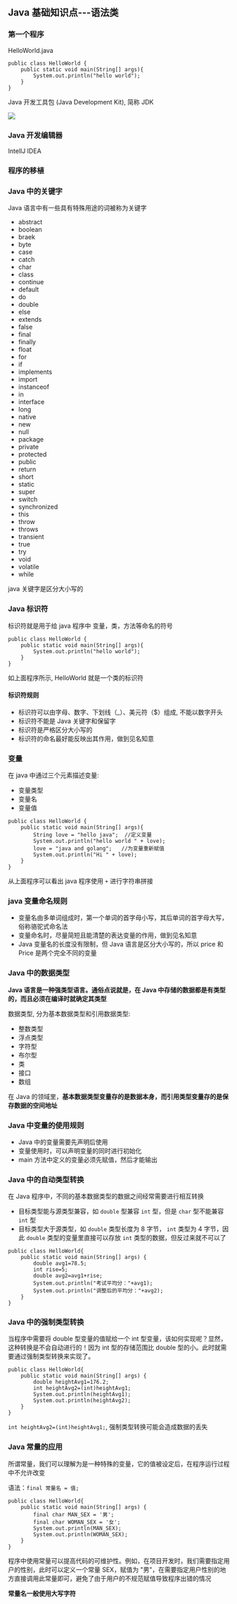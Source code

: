 ## Java 基础知识点---语法类

### 第一个程序

HelloWorld.java

```
public class HelloWorld {
    public static void main(String[] args){
        System.out.println("hello world");
    }
}
```

Java 开发工具包 (Java Development Kit), 简称 JDK


![](img/java_1.PNG)

### Java 开发编辑器

IntellJ IDEA

### 程序的移植

### Java 中的关键字

Java 语言中有一些具有特殊用途的词被称为关键字

- abstract
- boolean
- braek
- byte
- case
- catch
- char
- class
- continue
- default
- do
- double
- else
- extends
- false
- final
- finally
- float
- for
- if
- implements
- import
- instanceof
- in
- interface
- long
- native
- new
- null
- package
- private
- protected
- public
- return
- short
- static
- super
- switch
- synchronized
- this
- throw
- throws
- transient
- true
- try
- void
- volatile
- while

java 关键字是区分大小写的

### Java 标识符

标识符就是用于给 java 程序中 变量，类，方法等命名的符号

```
public class HelloWorld {
    public static void main(String[] args){
        System.out.println("hello world");
    }
}
```

如上面程序所示, HelloWorld 就是一个类的标识符

#### 标识符规则

- 标识符可以由字母、数字、下划线（_）、美元符（$）组成, 不能以数字开头
- 标识符不能是 Java 关键字和保留字
- 标识符是严格区分大小写的
- 标识符的命名最好能反映出其作用，做到见名知意


### 变量

在 java 中通过三个元素描述变量:
- 变量类型
- 变量名
- 变量值

```
public class HelloWorld {
    public static void main(String[] args){
        String love = "hello java";  //定义变量
        System.out.println("hello world " + love);
        love = "java and golang";   //为变量重新赋值
        System.out.println("Hi " + love);
    }
}
```

从上面程序可以看出 java 程序使用 `+` 进行字符串拼接

### java 变量命名规则

- 变量名由多单词组成时，第一个单词的首字母小写，其后单词的首字母大写，俗称骆驼式命名法
- 变量命名时，尽量简短且能清楚的表达变量的作用，做到见名知意
- Java 变量名的长度没有限制，但 Java 语言是区分大小写的，所以 price 和 Price 是两个完全不同的变量


### Java 中的数据类型

**Java 语言是一种强类型语言。通俗点说就是，在 Java 中存储的数据都是有类型的，而且必须在编译时就确定其类型**

数据类型, 分为基本数据类型和引用数据类型:

- 整数类型
- 浮点类型
- 字符型
- 布尔型
- 类
- 接口
- 数组

在 Java 的领域里，**基本数据类型变量存的是数据本身，而引用类型变量存的是保存数据的空间地址**


### Java 中变量的使用规则

- Java 中的变量需要先声明后使用
- 变量使用时，可以声明变量的同时进行初始化
- main 方法中定义的变量必须先赋值，然后才能输出


### Java 中的自动类型转换

在 Java 程序中，不同的基本数据类型的数据之间经常需要进行相互转换

- 目标类型能与源类型兼容，如 `double` 型兼容 `int` 型，但是 `char` 型不能兼容 `int` 型
- 目标类型大于源类型，如 `double` 类型长度为 8 字节， `int` 类型为 4 字节，因此 `double` 类型的变量里直接可以存放 `int` 类型的数据，但反过来就不可以了

```
public class HelloWorld{
    public static void main(String[] args) {
		double avg1=78.5;
		int rise=5;
		double avg2=avg1+rise;
		System.out.println("考试平均分："+avg1);
		System.out.println("调整后的平均分："+avg2);
	}
}
```

### Java 中的强制类型转换

当程序中需要将 double 型变量的值赋给一个 int 型变量，该如何实现呢？显然，这种转换是不会自动进行的！因为 int 型的存储范围比 double 型的小。此时就需要通过强制类型转换来实现了。

```
public class HelloWorld{
    public static void main(String[] args) {
		double heightAvg1=176.2;
		int heightAvg2=(int)heightAvg1;
		System.out.println(heightAvg1);
		System.out.println(heightAvg2);
	}
}
```

`int heightAvg2=(int)heightAvg1;`, 强制类型转换可能会造成数据的丢失


### Java 常量的应用

所谓常量，我们可以理解为是一种特殊的变量，它的值被设定后，在程序运行过程中不允许改变

语法：`final 常量名 = 值;`

```
public class HelloWorld{
    public static void main(String[] args) {
		final char MAN_SEX = '男';
		final char WOMAN_SEX = '女';
		System.out.println(MAN_SEX);
		System.out.println(WOMAN_SEX);
	}
}
```

程序中使用常量可以提高代码的可维护性。例如，在项目开发时，我们需要指定用户的性别，此时可以定义一个常量 SEX，赋值为 "男"，在需要指定用户性别的地方直接调用此常量即可，避免了由于用户的不规范赋值导致程序出错的情况

**常量名一般使用大写字符**


